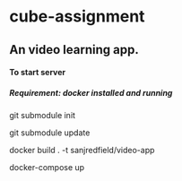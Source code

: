 cube-assignment
=======

## An video learning app.

#### To start server
##### Requirement: docker installed and running

git submodule init

git submodule update

docker build . -t sanjredfield/video-app

docker-compose up
